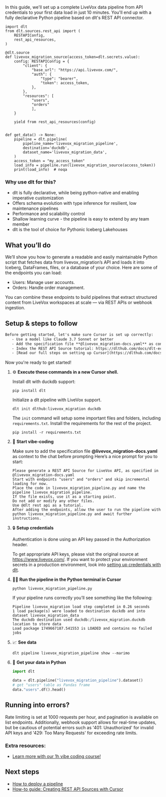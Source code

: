 In this guide, we'll set up a complete LiveVox data pipeline from API credentials to your first data load in just 10 minutes. You'll end up with a fully declarative Python pipeline based on dlt's REST API connector.

```python-outcome
import dlt
from dlt.sources.rest_api import (
    RESTAPIConfig,
    rest_api_resources,
)

@dlt.source
def livevox_migration_source(access_token=dlt.secrets.value):
    config: RESTAPIConfig = {
        "client": {
            "base_url": "https://api.livevox.com/",
            "auth": {
                "type": "bearer",
                "token": access_token,
            },
        },
        "resources": [
            "users",
            "orders"
            ],
    }

    yield from rest_api_resources(config)


def get_data() -> None:
    pipeline = dlt.pipeline(
        pipeline_name='livevox_migration_pipeline',
        destination='duckdb',
        dataset_name='livevox_migration_data', 
    )
    access_token = "my_access_token"
    load_info = pipeline.run(livevox_migration_source(access_token))
    print(load_info)  # noqa
```

### Why use dlt for this?

- dlt is fully declarative, while being python-native and enabling imperative customization
- Offers schema evolution with type inference for resilient, low maintenance pipelines
- Performance and scalability control
- Shallow learning curve - the pipeline is easy to extend by any team member
- dlt is the tool of choice for Pythonic Iceberg Lakehouses

## What you’ll do

We’ll show you how to generate a readable and easily maintainable Python script that fetches data from livevox_migration’s API and loads it into Iceberg, DataFrames, files, or a database of your choice. Here are some of the endpoints you can load:

- Users: Manage user accounts.
- Orders: Handle order management.

You can combine these endpoints to build pipelines that extract structured content from LiveVox workspaces at scale — via REST APIs or webhook ingestion.

## Setup & steps to follow

```default
Before getting started, let's make sure Cursor is set up correctly:
   - Use a model like Claude 3.7 Sonnet or better
   - Add the specification file **@livevox_migration-docs.yaml** as context
   - Index the REST API Source tutorial: https://dlthub.com/docs/dlt-ecosystem/verified-sources/rest_api/ and add it to context as **@dlt rest api**
   - [Read our full steps on setting up Cursor](https://dlthub.com/docs/dlt-ecosystem/llm-tooling/cursor-restapi#23-configuring-cursor-with-documentation)
```

Now you're ready to get started! 

1. ⚙️ **Execute these commands in a new Cursor shell.**
    
    Install dlt with duckdb support:
    ```shell
    pip install dlt
    ```

    Initialize a dlt pipeline with LiveVox support.
    ```shell
    dlt init dlthub:livevox_migration duckdb
    ```

    The `init` command will setup some important files and folders, including `requirements.txt`. Install the requirements for the rest of the project.
    ```shell
    pip install -r requirements.txt
    ```
    
2. 🤠 **Start vibe-coding**
    
    Make sure to add the specification file **@livevox_migration-docs.yaml** as context to the chat before prompting
    Here’s a nice prompt for you to start: 
    
    ```prompt
    Please generate a REST API Source for LiveVox API, as specified in @livevox_migration-docs.yaml 
    Start with endpoints "users" and "orders" and skip incremental loading for now. 
    Place the code in livevox_migration_pipeline.py and name the pipeline livevox_migration_pipeline. 
    If the file exists, use it as a starting point. 
    Do not add or modify any other files. 
    Use @dlt rest api as a tutorial. 
    After adding the endpoints, allow the user to run the pipeline with python livevox_migration_pipeline.py and await further instructions.
    ```

    
3. 🔒 **Setup credentials** 
    
    Authentication is done using an API key passed in the Authorization header.
    
    To get appropriate API keys, please visit the original source at https://www.livevox.com/.
    If you want to protect your environment secrets in a production environment, look into [setting up credentials with dlt](https://dlthub.com/docs/walkthroughs/add_credentials).
    
4. 🏃‍♀️ **Run the pipeline in the Python terminal in Cursor**
    
    ```shell
    python livevox_migration_pipeline.py
    ```
    
    If your pipeline runs correctly you’ll see something like the following:
    
    ```shell
    Pipeline livevox_migration load step completed in 0.26 seconds
    1 load package(s) were loaded to destination duckdb and into dataset livevox_migration_data
    The duckdb destination used duckdb:/livevox_migration.duckdb location to store data
    Load package 1749667187.541553 is LOADED and contains no failed jobs
    ```
    
5. 📈 **See data**
    
    ```shell
    dlt pipeline livevox_migration_pipeline show --marimo
    ```
    
6. 🐍 **Get your data in Python**
    
    ```python
    import dlt

   data = dlt.pipeline("livevox_migration_pipeline").dataset()
   # get "users" table as Pandas frame
   data."users".df().head()
    ```

## Running into errors?

Rate limiting is set at 1000 requests per hour, and pagination is available on list endpoints. Additionally, webhook support allows for real-time updates, but be cautious of potential errors such as '401: Unauthorized' for invalid API keys and '429: Too Many Requests' for exceeding rate limits.

### Extra resources:

- [Learn more with our 1h vibe coding course!](https://www.youtube.com/watch?v=GGid70rnJuM)

## Next steps

- [How to deploy a pipeline](https://dlthub.com/docs/walkthroughs/deploy-a-pipeline)
- [How-to guide: Creating REST API Sources with Cursor](https://dlthub.com/docs/dlt-ecosystem/llm-tooling/cursor-restapi)
